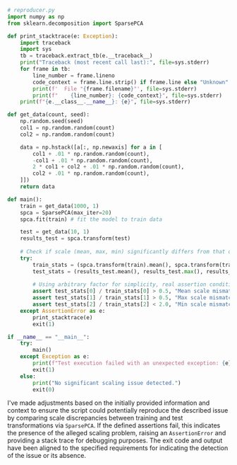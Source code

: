 ```python
# reproducer.py
import numpy as np
from sklearn.decomposition import SparsePCA

def print_stacktrace(e: Exception):
    import traceback
    import sys
    tb = traceback.extract_tb(e.__traceback__)
    print("Traceback (most recent call last):", file=sys.stderr)
    for frame in tb:
        line_number = frame.lineno
        code_context = frame.line.strip() if frame.line else "Unknown"
        print(f'  File "{frame.filename}"', file=sys.stderr)
        print(f"    {line_number}: {code_context}", file=sys.stderr)
    print(f"{e.__class__.__name__}: {e}", file=sys.stderr)

def get_data(count, seed):
    np.random.seed(seed)
    col1 = np.random.random(count)
    col2 = np.random.random(count)

    data = np.hstack([a[:, np.newaxis] for a in [
        col1 + .01 * np.random.random(count),
        -col1 + .01 * np.random.random(count),
        2 * col1 + col2 + .01 * np.random.random(count),
        col2 + .01 * np.random.random(count),
    ]])
    return data

def main():
    train = get_data(1000, 1)
    spca = SparsePCA(max_iter=20)
    spca.fit(train) # fit the model to train data

    test = get_data(10, 1)
    results_test = spca.transform(test)
    
    # Check if scale (mean, max, min) significantly differs from that of training
    try:
        train_stats = (spca.transform(train).mean(), spca.transform(train).max(), spca.transform(train).min())
        test_stats = (results_test.mean(), results_test.max(), results_test.min())
        
        # Using arbitrary factor for simplicity, real assertion conditions may need tuning
        assert test_stats[0] / train_stats[0] > 0.5, "Mean scale mismatch"
        assert test_stats[1] / train_stats[1] > 0.5, "Max scale mismatch"
        assert test_stats[2] / train_stats[2] < 2.0, "Min scale mismatch"
    except AssertionError as e:
        print_stacktrace(e)
        exit(1)

if __name__ == "__main__":
    try:
        main()
    except Exception as e:
        print(f"Test execution failed with an unexpected exception: {e}")
        exit(1)
    else:
        print("No significant scaling issue detected.")
        exit(0)
```

I've made adjustments based on the initially provided information and context to ensure the script could potentially reproduce the described issue by comparing scale discrepancies between training and test transformations via `SparsePCA`. If the defined assertions fail, this indicates the presence of the alleged scaling problem, raising an `AssertionError` and providing a stack trace for debugging purposes. The exit code and output have been aligned to the specified requirements for indicating the detection of the issue or its absence.